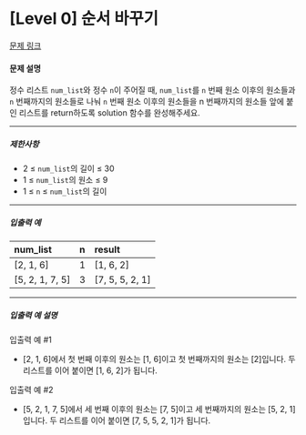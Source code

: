# [Level 0] 순서 바꾸기

[문제 링크](https://school.programmers.co.kr/learn/courses/30/lessons/181891)

#### 문제 설명

정수 리스트 ```num_list```와 정수 ```n```이 주어질 때, ```num_list```를 ```n``` 번째 원소 이후의 원소들과 ```n``` 번째까지의 원소들로 나눠 ```n``` 번째 원소 이후의 원소들을 n 번째까지의 원소들 앞에 붙인 리스트를 return하도록 solution 함수를 완성해주세요.

---

##### 제한사항

- 2 ≤ ```num_list```의 길이 ≤ 30
- 1 ≤ ```num_list```의 원소 ≤ 9
- 1 ≤ ```n``` ≤ ```num_list```의 길이

---

##### 입출력 예

|num_list|n|result|
|:---|:---|:---|
|[2, 1, 6]|1|[1, 6, 2]|
|[5, 2, 1, 7, 5]|3|[7, 5, 5, 2, 1]|

---

##### 입출력 예 설명

입출력 예 #1

- [2, 1, 6]에서 첫 번째 이후의 원소는 [1, 6]이고 첫 번째까지의 원소는 [2]입니다. 두 리스트를 이어 붙이면 [1, 6, 2]가 됩니다.

입출력 예 #2

- [5, 2, 1, 7, 5]에서 세 번째 이후의 원소는 [7, 5]이고 세 번째까지의 원소는 [5, 2, 1]입니다. 두 리스트를 이어 붙이면 [7, 5, 5, 2, 1]가 됩니다.

